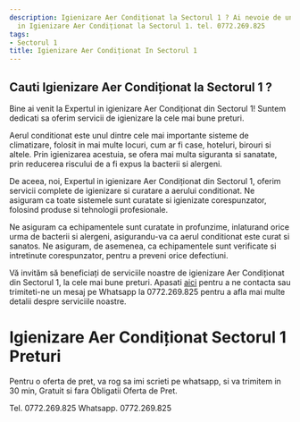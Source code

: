 ```yaml
---
description: Igienizare Aer Condiționat la Sectorul 1 ? Ai nevoie de un profesionist
  in Igienizare Aer Condiționat la Sectorul 1. tel. 0772.269.825
tags:
- Sectorul 1
title: Igienizare Aer Condiționat In Sectorul 1
---
```



## Cauti Igienizare Aer Condiționat la Sectorul 1 ?

Bine ai venit la Expertul in igienizare Aer Condiționat din Sectorul 1! Suntem dedicati sa oferim servicii de igienizare la cele mai bune preturi.

Aerul conditionat este unul dintre cele mai importante sisteme de climatizare, folosit in mai multe locuri, cum ar fi case, hoteluri, birouri si altele. Prin igienizarea acestuia, se ofera mai multa siguranta si sanatate, prin reducerea riscului de a fi expus la bacterii si alergeni.

De aceea, noi, Expertul in igienizare Aer Condiționat din Sectorul 1, oferim servicii complete de igienizare si curatare a aerului conditionat. Ne asiguram ca toate sistemele sunt curatate si igienizate corespunzator, folosind produse si tehnologii profesionale.

Ne asiguram ca echipamentele sunt curatate in profunzime, inlaturand orice urma de bacterii si alergeni, asigurandu-va ca aerul conditionat este curat si sanatos. Ne asiguram, de asemenea, ca echipamentele sunt verificate si intretinute corespunzator, pentru a preveni orice defectiuni.

Vă invităm să beneficiați de serviciile noastre de igienizare Aer Condiționat din Sectorul 1, la cele mai bune preturi. Apasati <a href="https://www.expertigienizare.ro/">aici</a> pentru a ne contacta sau trimiteti-ne un mesaj pe Whatsapp la 0772.269.825 pentru a afla mai multe detalii despre serviciile noastre.

# Igienizare Aer Condiționat Sectorul 1 Preturi
Pentru o oferta de pret, va rog sa imi scrieti pe whatsapp, si va trimitem in 30 min, Gratuit si fara Obligatii Oferta de Pret.

Tel. 0772.269.825
Whatsapp. 0772.269.825